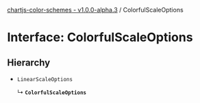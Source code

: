 [chartjs-color-schemes - v1.0.0-alpha.3](../README.md) / ColorfulScaleOptions

# Interface: ColorfulScaleOptions

## Hierarchy

- `LinearScaleOptions`

  ↳ **`ColorfulScaleOptions`**
